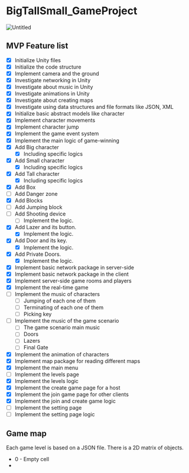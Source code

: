 # BigTallSmall_GameProject

![Untitled](Docs/Untitled.png)

## MVP Feature list

- [x] Initialize Unity files
- [x] Initialize the code structure
- [x] Implement camera and the ground
- [x] Investigate networking in Unity
- [x] Investigate about music in Unity
- [x] Investigate animations in Unity
- [x] Investigate about creating maps
- [x] Investigate using data structures and file formats like JSON, XML
- [x] Initialize basic abstract models like character
- [x] Implement character movements
- [x] Implement character jump
- [x] Implement the game event system
- [x] Implement the main logic of game-winning
- [x] Add Big character
  - [x] Including specific logics
- [x] Add Small character
  - [x] Including specific logics
- [x] Add Tall character
  - [x] Including specific logics
- [x] Add Box
- [ ] Add Danger zone
- [x] Add Blocks
- [ ] Add Jumping block
- [ ] Add Shooting device
  - [ ] Implement the logic.
- [x] Add Lazer and its button.
  - [x] Implement the logic.
- [x] Add Door and its key.
  - [x] Implement the logic.
- [x] Add Private Doors.
  - [x] Implement the logic.
- [x] Implement basic network package in server-side
- [x] Implement basic network package in the client
- [x] Implement server-side game rooms and players
- [x] Implement the real-time game
- [ ] Implement the music of characters
  - [ ] Jumping of each one of them
  - [ ] Terminating of each one of them
  - [ ] Picking key
- [ ] Implement the music of the game scenario
  - [ ] The game scenario main music
  - [ ] Doors
  - [ ] Lazers
  - [ ] Final Gate
- [x] Implement the animation of characters
- [x] Implement map package for reading different maps
- [x] Implement the main menu
- [ ] Implement the levels page
- [x] Implement the levels logic
- [x] Implement the create game page for a host
- [x] Implement the join game page for other clients
- [x] Implement the join and create game logic
- [ ] Implement the setting page
- [ ] Implement the setting page logic

## Game map

Each game level is based on a JSON file. There is a 2D matrix of objects.

- 0 - Empty cell
-
